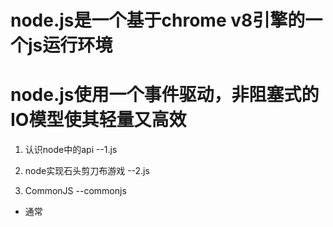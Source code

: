 # node.js是一个基于chrome v8引擎的一个js运行环境
# node.js使用一个事件驱动，非阻塞式的IO模型使其轻量又高效

1. 认识node中的api    --1.js

2. node实现石头剪刀布游戏   --2.js

3. CommonJS      --commonjs
  - 通常<script/> 有src属性，浏览器会加载src，如果没有src属性，浏览器会自动执行这段js
  - 脚本变多，需要手动管理加载顺序
  - 不同脚本之间通信，需要通过全局变量的方式（全局变量终将越来越多）
  - 如果没有html文件怎么办？node中没有html，不得不需要一个模块管理的机制（commonjs）

  1) require
  2) exports
  3) exports导出的应用跟index.js里面的lib是同一个引用
  4) module.exports

4. 通过commonjs来改造石头剪刀布的游戏   --commonjs-play
让电脑有点情绪，要是连续输给我们3次，它就杀死当前的进程
  - 改造游戏加 return
  把游戏逻辑封装到子模块里面去，更方便的对游戏的主逻辑进行扩展


5. npm 是什么   -- npm
    - node.js的包管理工具

  包是什么
    - 别人写的node.js模块

  创建npm目录，npm init, 
  先安装npm install glob
  再删除node_modules
  再npm install
  不想要某个包  npm uninstall glob
  cnpm

6. node.js内置模块 

7. Node.js 非阻塞I/O

 ---- 食堂吃饭，餐厅吃饭

 - I/O 即 Input/Output, 一个系统的输入和输出
 - 阻塞I/O 和 非阻塞I/O 的区别就在于系统接收输入再到输出的期间，还能不能接收其他输入
 - 系统 = 食堂阿姨/服务生， 输入=点菜， 输出=端菜
 - 饭堂阿姨只能一份一份打 --> 阻塞I/O
 - 服务生点完菜之后还可以服务其他客人  --> 非阻塞I/O

 ---- 小芳洗衣服20分钟，扫地10分钟，整理书桌10分钟，晾衣服5分钟，多久能出门？

    代码里面体现 非阻塞I/O  -- IO
    npm install glob
    

<!-- 8. 异步编程之callback -->

19. 简单实现一个http服务
